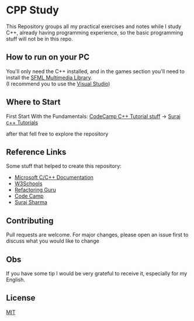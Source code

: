 # CPP Study
 
This Repository groups all my practical exercises and notes while I study C++, already having programming experience, so the basic programming stuff will not be in this repo.

## How to run on your PC

You'll only need the C++ installed, and in the games section you'll need to install the [SFML Multimedia Library](https://www.sfml-dev.org/). <br> (I recommend you to use the [Visual Studio](https://docs.microsoft.com/en-us/cpp/build/vscpp-step-0-installation?view=msvc-160))

## Where to Start
First Start With the Fundamentals: [CodeCamp C++ Tutorial stuff](https://github.com/Gabriel-Spinola/CPP-Study/tree/main/CodeCamp) -> [Suraj c++ Tutorials](https://github.com/Gabriel-Spinola/CPP-Study/tree/main/Suraj-Tutorials)

after that fell free to explore the repository

## Reference Links
Some stuff that helped to create this repository:
- [Microsoft C/C++ Documentation](https://docs.microsoft.com/en-us/cpp/?view=msvc-160)
- [W3Schools](https://www.w3schools.com/cpp/default.asp)
- [Refactoring Guru](https://refactoring.guru/)
- [Code Camp](https://www.youtube.com/channel/UC8butISFwT-Wl7EV0hUK0BQ)
- [Suraj Sharma](https://www.youtube.com/channel/UC2i39AOpDSlO1Mrn1jQ8Xkg)

## Contributing
Pull requests are welcome. For major changes, please open an issue first to discuss what you would like to change

## Obs
If you have some tip I would be very grateful to receive it, especially for my English.

## License
[MIT](https://github.com/Gabriel-Spinola/CPP-Study/blob/main/LICENSE)
